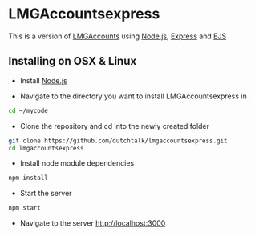# LMGAccountsexpress
This is a version of [LMGAccounts](http://dutchtalk.github.io/lmgaccounts) using [Node.js](http://nodejs.org), [Express](http://expressjs.com) and [EJS](http://embeddedjs.com)

Installing on OSX & Linux
---

* Install [Node.js](https://nodejs.org)

* Navigate to the directory you want to install LMGAccountsexpress in
```bash
cd ~/mycode
```
* Clone the repository and cd into the newly created folder
```bash
git clone https://github.com/dutchtalk/lmgaccountsexpress.git
cd lmgaccountsexpress
```
* Install node module dependencies
```bash
npm install
```
* Start the server
```bash
npm start
```
* Navigate to the server
[http://localhost:3000](http://localhost:3000)
